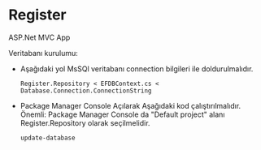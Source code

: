 # Register
ASP.Net MVC App


Veritabanı kurulumu:

- Aşağıdaki yol MsSQl veritabanı connection bilgileri ile doldurulmalıdır.

      Register.Repository < EFDBContext.cs <  Database.Connection.ConnectionString
      
- Package Manager Console Açılarak Aşağıdaki kod çalıştırılmalıdır.
      Önemli: Package Manager Console da "Default project" alanı Register.Repository olarak seçilmelidir.
      
      update-database
      
      

